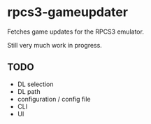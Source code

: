 # rpcs3-gameupdater

Fetches game updates for the RPCS3 emulator.

Still very much work in progress.

## TODO

* DL selection
* DL path
* configuration / config file
* CLI
* UI

